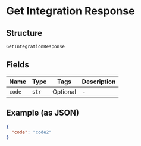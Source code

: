 
# Get Integration Response

## Structure

`GetIntegrationResponse`

## Fields

| Name | Type | Tags | Description |
|  --- | --- | --- | --- |
| `code` | `str` | Optional | - |

## Example (as JSON)

```json
{
  "code": "code2"
}
```

